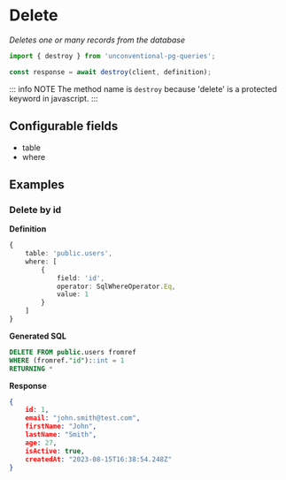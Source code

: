 # Delete

_Deletes one or many records from the database_

```ts
import { destroy } from 'unconventional-pg-queries';

const response = await destroy(client, definition);
```
::: info NOTE
The method name is `destroy` because 'delete' is a protected keyword in javascript.
:::
## Configurable fields
- table
- where

## Examples

### Delete by id

**Definition**
```ts
{
    table: 'public.users',
    where: [
        {
            field: 'id',
            operator: SqlWhereOperator.Eq,
            value: 1
        }
    ]
}
```
**Generated SQL**
```sql
DELETE FROM public.users fromref
WHERE (fromref."id")::int = 1 
RETURNING *
```
**Response**
```json
{
    id: 1,
    email: "john.smith@test.com",
    firstName: "John",
    lastName: "Smith",
    age: 27,
    isActive: true,
    createdAt: "2023-08-15T16:38:54.248Z"
}
```